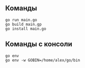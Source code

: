 ## Команды

```
go run main.go
go build main.gp
go install main.go

```

## Команды с консоли

```
go env
go env -w GOBIN=/home/alex/go/bin


```